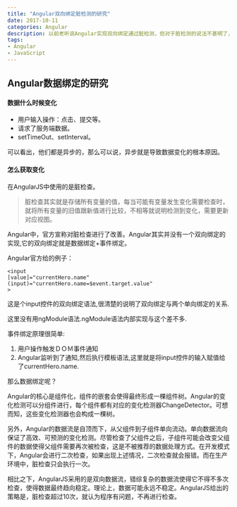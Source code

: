 ```yaml
---
title: "Angular双向绑定脏检测的研究"
date: 2017-10-11
categories: Angular
description: 以前老听说Angular实现双向绑定通过脏检测，但对于脏检测的说法不甚明了，最近收集了一些网络的说法，加之自己的理解，写下来，以后有更确切的研究了再进行更新。
tags: 
- Angular
- JavaScript
---
```


## Angular数据绑定的研究

#### 数据什么时候变化  

- 用户输入操作：点击、提交等。
- 请求了服务端数据。
- setTimeOut、setInterval。

可以看出，他们都是异步的，那么可以说，异步就是导致数据变化的根本原因。  

#### 怎么获取变化  
在AngularJS中使用的是脏检查。
>脏检查其实就是存储所有变量的值，每当可能有变量发生变化需要检查时，就将所有变量的旧值跟新值进行比较，不相等就说明检测到变化，需要更新对应视图。

Angular中，官方宣称对脏检查进行了改善。Angular其实并没有一个双向绑定的实现,它的双向绑定就是数据绑定+事件绑定。

Angular官方给的例子：

```
<input 
[value]="currentHero.name" 
(input)="currentHero.name=$event.target.value" 
>
```
这是个input控件的双向绑定语法,很清楚的说明了双向绑定与两个单向绑定的关系.

这里没有用ngModule语法.ngModule语法内部实现与这个差不多.  

事件绑定原理很简单:

1. 用户操作触发ＤＯＭ事件通知
2. Angular监听到了通知,然后执行模板语法,这里就是将input控件的输入赋值给了currentHero.name.

那么数据绑定呢？


Angular的核心是组件化，组件的嵌套会使得最终形成一棵组件树。Angular的变化检测可以分组件进行，每个组件都有对应的变化检测器ChangeDetector。可想而知，这些变化检测器也会构成一棵树。

另外，Angular的数据流是自顶而下，从父组件到子组件单向流动。单向数据流向保证了高效、可预测的变化检测。尽管检查了父组件之后，子组件可能会改变父组件的数据使得父组件需要再次被检查，这是不被推荐的数据处理方式。在开发模式下，Angular会进行二次检查，如果出现上述情况，二次检查就会报错。而在生产环境中，脏检查只会执行一次。

相比之下，AngularJS采用的是双向数据流，错综复杂的数据流使得它不得不多次检查，使得数据最终趋向稳定。理论上，数据可能永远不稳定。AngularJS给出的策略是，脏检查超过10次，就认为程序有问题，不再进行检查。